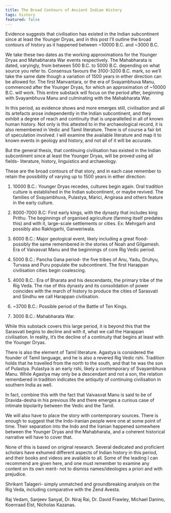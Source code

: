 ```yaml
---
title: The Broad Contours of Ancient Indian History
tags: history
featured: false
---
```


Evidence suggests that civilisation has existed in the Indian subcontinent since at least the Younger Dryas, and in this post I’ll outline the broad contours of history as it happened between ~10000 B.C. and ~3000 B.C.

We take these two dates as the working approximations for the Younger Dryas and Mahabharata War events respectively. The Mahabharata is dated, varyingly, from between 500 B.C. to 5000 B.C. depending on what source you refer to. Consensus favours the 3100-3200 B.C. mark, so we’ll take the same date though a variation of 1500 years in either direction can be allowed for. The first Manvantara, or the era of Svayambhuva Manu, commenced after the Younger Dryas, for which an approximation of ~10000 B.C. will work. This entire substack will focus on the period after, beginning with Svayambhuva Manu and culminating with the Mahabharata War.

In this period, as evidence shows and more emerges still, civilisation and all its artefacts arose independently in the Indian subcontinent, and they exhibit a degree of reach and continuity that is unparallelled in all of known human history. Not only is this attested to in the archaeological record, it is also remembered in Vedic and Tamil literature. There is of course a fair bit of speculation involved. I will examine the available literature and map it to known events in geology and history, and not all of it will be accurate.

But the general thesis, that continuing civilisation has existed in the Indian subcontinent since at least the Younger Dryas, will be proved using all fields- literature, history, linguistics and archaeology.

These are the broad contours of that story, and in each case remember to retain the possibility of varying up to 1500 years in either direction:

1. 10000 B.C.: Younger Dryas recedes, cultures begin again. Oral tradition culture is established in the Indian subcontinent, or maybe revived. The families of Svayambhuva, Pulastya, Marici, Angirasa and others feature in the early culture.

2. 8000-7000 B.C: First early kings, with the dynasty that includes king Prithu. The beginnings of organised agriculture (farming itself predates this) and with it, large-scale settlements or cities. Ex: Mehrgarh and possibly also Rakhigarhi, Ganweriwala.

3. 6000 B.C.: Major geological event, likely including a great flood- possibly the same remembered in the stories of Noah and Gilgamesh. Era of Vaivasvat Manu and the beginnings of core Rig Vedic period.

4. 5000 B.C.: Pancha Gana period- the five tribes of Anu, Yadu, Druhyu, Turvasa and Puru populate the subcontinent. The first Harappan civilisation cities begin coalescing.

5. 4000 B.C.: Era of Bharata and his descendants, the primary tribe of the Rig Veda. The rise of this dynasty and its consolidation of power coincides with the march of history to produce the cities of Sarasvati and Sindhu we call Harappan civilisation.

6. ~3700 B.C.: Possible period of the Battle of Ten Kings.

7. 3000 B.C.: Mahabharata War.

While this substack covers this large period, it is beyond this that the Sarasvati begins to decline and with it, what we call the Harappan civilisation. In reality, it’s the decline of a continuity that begins at least with the Younger Dryas.

There is also the element of Tamil literature. Agastya is considered the founder of Tamil language, and he is also a revered Rig Vedic rshi. Tradition holds that he travelled from the north to the south, and that he was the son of Pulastya. Pulastya is an early rshi, likely a contemporary of Svayambhuva Manu. While Agastya may only be a descendant and not a son, the relation remembered in tradition indicates the antiquity of continuing civilisation in southern India as well.

In fact, combine this with the fact that Vaivasvat Manu is said to be of Dravida-desha in his previous life and there emerges a curious case of intimate bipolarity between the Vedic and the Tamil.

We will also have to place the story with contemporary sources. There is enough to suggest that the Indo-Iranian people were one at some point of time. Their separation into the Indo and the Iranian happened somewhere between the Younger Dryas and the Mahabharata, and a coherent historical narrative will have to cover that.

None of this is based on original research. Several dedicated and proficient scholars have exhumed different aspects of Indian history in this period, and their books and videos are available to all. Some of the leading I can recommend are given here, and one must remember to examine any content on its own merit- not to dismiss names/ideologies a priori and with prejudice.

Shrikant Talageri- simply unmatched and groundbreaking analysis on the Rig Veda, including comparative with the Zend Avesta.

Raj Vedam, Sanjeev Sanyal, Dr. Niraj Rai, Dr. David Frawley, Michael Danino, Koenraad Elst, Nicholas Kazanas.